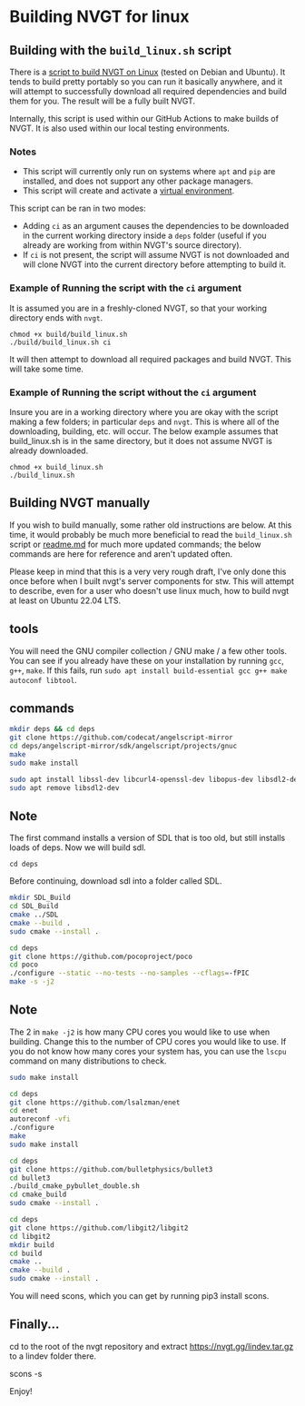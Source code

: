 # Building NVGT for linux

## Building with the `build_linux.sh` script
There is a [script to build NVGT on Linux](https://raw.githubusercontent.com/samtupy/nvgt/main/build/build_linux.sh) (tested on Debian and Ubuntu). It tends to build pretty portably so you can run it basically anywhere, and it will attempt to successfully download all required dependencies and build them for you. The result will be a fully built NVGT.

Internally, this script is used within our GitHub Actions to make builds of NVGT. It is also used within our local testing environments.

### Notes
* This script will currently only run on systems where `apt` and `pip` are installed, and does not support any other package managers.
* This script will create and activate a [virtual environment](https://docs.python.org/3/library/venv.html).

This script can be ran in two modes:
* Adding `ci` as an argument causes the dependencies to be downloaded in the current working directory inside a `deps` folder (useful if you already are working from within NVGT's source directory).
* If `ci` is not present, the script will assume NVGT is not downloaded and will clone NVGT into the current directory before attempting to build it.

### Example of Running the script with the `ci` argument
It is assumed you are in a freshly-cloned NVGT, so that your working directory ends with `nvgt`.
```
chmod +x build/build_linux.sh
./build/build_linux.sh ci
```

It will then attempt to download all required packages and build NVGT. This will take some time.

### Example of Running the script without the `ci` argument
Insure you are in a working directory where you are okay with the script making a few folders; in particular `deps` and `nvgt`. This is where all of the downloading, building, etc. will occur. The below example assumes that build_linux.sh is in the same directory, but it does not assume NVGT is already downloaded.
```
chmod +x build_linux.sh
./build_linux.sh
```

## Building NVGT manually
If you wish to build manually, some rather old instructions are below. At this time, it would probably be much more beneficial to read the `build_linux.sh` script or [readme.md](https://github.com/samtupy/nvgt) for much more updated commands; the below commands are here for reference and aren't updated often.

Please keep in mind that this is a very very rough draft, I've only done this once before when I built nvgt's server components for stw. This will attempt to describe, even for a user who doesn't use linux much, how to build nvgt at least on Ubuntu 22.04 LTS.

## tools
You will need the GNU compiler collection / GNU make / a few other tools. You can see if you already have these on your installation by running `gcc`, `g++`, `make`. If this fails, run `sudo apt install build-essential gcc g++ make autoconf libtool`.

## commands
```bash
mkdir deps && cd deps
git clone https://github.com/codecat/angelscript-mirror
cd deps/angelscript-mirror/sdk/angelscript/projects/gnuc
make
sudo make install

sudo apt install libssl-dev libcurl4-openssl-dev libopus-dev libsdl2-dev
sudo apt remove libsdl2-dev
```

## Note
The first command installs a version of SDL that is too old, but still installs loads of deps. Now we will build sdl.

`cd deps`

Before continuing, download sdl into a folder called SDL.

```bash
mkdir SDL_Build
cd SDL_Build
cmake ../SDL
cmake --build .
sudo cmake --install .

cd deps
git clone https://github.com/pocoproject/poco
cd poco
./configure --static --no-tests --no-samples --cflags=-fPIC
make -s -j2
```

## Note
The 2 in `make -j2` is how many CPU cores you would like to use when building. Change this to the number of CPU cores you would like to use. If you do not know how many cores your system has, you can use the `lscpu` command on many distributions to check.

```bash
sudo make install

cd deps
git clone https://github.com/lsalzman/enet
cd enet
autoreconf -vfi
./configure
make
sudo make install

cd deps
git clone https://github.com/bulletphysics/bullet3
cd bullet3
./build_cmake_pybullet_double.sh
cd cmake_build
sudo cmake --install .
```

```bash
cd deps
git clone https://github.com/libgit2/libgit2
cd libgit2
mkdir build
cd build
cmake ..
cmake --build .
sudo cmake --install .
```

You will need scons, which you can get by running pip3 install scons.

## Finally...
cd to the root of the nvgt repository and extract https://nvgt.gg/lindev.tar.gz to a lindev folder there.

scons -s

Enjoy!
